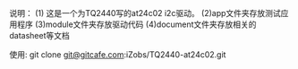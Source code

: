 说明：
    (1) 这是一个为TQ2440写的at24c02 i2c驱动。
    (2)app文件夹存放测试应用程序
    (3)module文件夹存放驱动代码
    (4)document文件夹存放相关的datasheet等文档
        
使用:
    git clone git@gitcafe.com:iZobs/TQ2440-at24c02.git 

